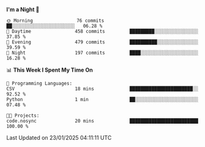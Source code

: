 <!--START_SECTION:waka-->
**I'm a Night 🦉** 

```text
🌞 Morning                76 commits          ██░░░░░░░░░░░░░░░░░░░░░░░   06.28 % 
🌆 Daytime                458 commits         █████████░░░░░░░░░░░░░░░░   37.85 % 
🌃 Evening                479 commits         ██████████░░░░░░░░░░░░░░░   39.59 % 
🌙 Night                  197 commits         ████░░░░░░░░░░░░░░░░░░░░░   16.28 % 
```


📊 **This Week I Spent My Time On** 

```text
💬 Programming Languages: 
CSV                      18 mins             ███████████████████████░░   92.52 % 
Python                   1 min               ██░░░░░░░░░░░░░░░░░░░░░░░   07.48 % 

🐱‍💻 Projects: 
code.nosync              20 mins             █████████████████████████   100.00 % 
```


 Last Updated on 23/01/2025 04:11:11 UTC
<!--END_SECTION:waka-->

